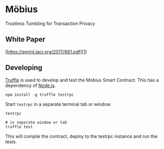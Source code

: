 # Möbius

Trustless Tumbling for Transaction Privacy

## White Paper

[https://eprint.iacr.org/2017/881.pdf][1]


## Developing

[Truffle][2] is used to develop and test the Mobius Smart Contract. This has a dependency of [Node.js][3].

    npm install -g truffle testrpc

Start `testrpc` in a separate terminal tab or window.

    testrpc
    
    # in separate window or tab
    truffle test

This will compile the contract, deploy to the testrpc instance and run the tests. 

[1]: https://eprint.iacr.org/2017/881.pdf
[2]: http://truffleframework.com/
[3]: https://nodejs.org/
